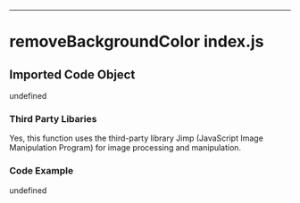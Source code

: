 

  

  

  

  

  

  

  

  

  
---
# removeBackgroundColor index.js
## Imported Code Object
undefined

### Third Party Libaries

Yes, this function uses the third-party library Jimp (JavaScript Image Manipulation Program) for image processing and manipulation.

### Code Example

undefined


  